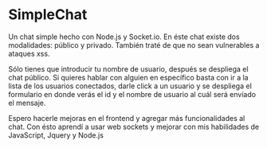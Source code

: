 # SimpleChat

Un chat simple hecho con Node.js y Socket.io. En éste chat existe dos modalidades: público y privado. También traté de que no sean vulnerables a ataques xss.

Sólo tienes que introducir tu nombre de usuario, después se despliega el chat público. Si quieres hablar con alguien en específico basta con ir a la lista de los usuarios conectados, darle click a un usuario y se despliega el formulario en donde verás el id y el nombre de usuario al cuál será envíado el mensaje.

Espero hacerle mejoras en el frontend y agregar más funcionalidades al chat. Con ésto aprendí a usar web sockets y mejorar con mis habilidades de JavaScript, Jquery y Node.js
